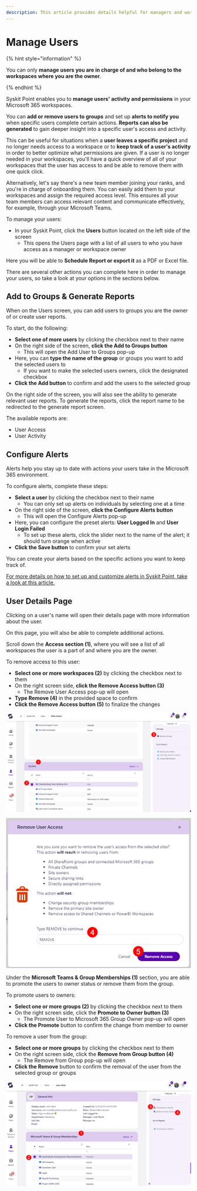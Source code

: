 ```yaml
---
description: This article provides details helpful for managers and workspace owners on how to Manage Users.
---
```


# Manage Users

{% hint style="information" %}

You can only **manage users you are in charge of and who belong to the workspaces where you are the owner**.

{% endhint %}

Syskit Point enables you to **manage users' activity and permissions** in your Microsoft 365 workspaces. 

You can **add or remove users to groups** and set up **alerts to notify you** when specific users complete certain actions. **Reports can also be generated** to gain deeper insight into a specific user's access and activity. 

This can be useful for situations when a **user leaves a specific project** and no longer needs access to a workspace or to **keep track of a user's activity** in order to better optimize what permissions are given. If a user is no longer needed in your workspaces, you'll have a quick overview of all of your workspaces that the user has access to and be able to remove them with one quick click. 

Alternatively, let's say there's a new team member joining your ranks, and you're in charge of onboarding them. You can easily add them to your workspaces and assign the required access level. This ensures all your team members can access relevant content and communicate effectively, for example, through your Microsoft Teams.

To manage your users: 

* In your Syskit Point, click the **Users** button located on the left side of the screen
  * This opens the Users page with a list of all users to who you have access as a manager or workspace owner 

Here you will be able to **Schedule Report or export it** as a PDF or Excel file.

There are several other actions you can complete here in order to manage your users, so take a look at your options in the sections below. 

## Add to Groups & Generate Reports

When on the Users screen, you can add users to groups you are the owner of or create user reports.

To start, do the following: 

  * **Select one of more users** by clicking the checkbox next to their name 
  * On the right side of the screen, **click the Add to Groups button**
    * This will open the Add User to Groups pop-up
  * Here, you can **type the name of the group** or groups you want to add the selected users to  
     * If you want to make the selected users owners, click the designated checkbox
  * **Click the Add button** to confirm and add the users to the selected group

On the right side of the screen, you will also see the ability to generate relevant user reports. To generate the reports, click the report name to be redirected to the generate report screen. 

The available reports are:
  * User Access
  * User Activity 

## Configure Alerts

Alerts help you stay up to date with actions your users take in the Microsoft 365 environment. 

To configure alerts, complete these steps: 

  * **Select a user** by clicking the checkbox next to their name 
     * You can only set up alerts on individuals by selecting one at a time
  * On the right side of the screen, **click the Configure Alerts button**
    * This will open the Configure Alerts pop-up
  * Here, you can configure the preset alerts: **User Logged In** and **User Login Failed**
     * To set up these alerts, click the slider next to the name of the alert; it should turn orange when active
  * **Click the Save button** to confirm your set alerts

You can create your alerts based on the specific actions you want to keep track of. 

[For more details on how to set up and customize alerts in Syskit Point, take a look at this article.](../../setup/configuration/configure/additional/configure-alerts.md) 

## User Details Page

Clicking on a user's name will open their details page with more information about the user. 

On this page, you will also be able to complete additional actions.  

Scroll down the **Access section (1)**, where you will see a list of all workspaces the user is a part of and where you are the owner.

To remove access to this user:

  * **Select one or more workspaces (2)** by clicking the checkbox next to them
  * On the right screen side, **click the Remove Access button (3)**
    * The Remove User Access pop-up will open
  * **Type Remove (4)** in the provided space to confirm
  * **Click the Remove Access button (5)** to finalize the changes

![Remove Acces for User](../../.gitbook/assets/manage-users-remove-access.png)

![Confirm Removal](../../.gitbook/assets/manage-users-remove-access-removal.png)

Under the **Microsoft Teams & Group Memberships (1)** section, you are able to promote the users to owner status or remove them from the group.

To promote users to owners:

  * **Select one or more groups (2)** by clicking the checkbox next to them
  * On the right screen side, click the **Promote to Owner button (3)**
    * The Promote User to Microsoft 365 Group Owner pop-up will open
  * **Click the Promote** button to confirm the change from member to owner

To remove a user from the group:

  * **Select one or more groups** by clicking the checkbox next to them
  * On the right screen side, click the **Remove from Group button (4)**
    * The Remove from Group pop-up will open
  * **Click the Remove** button to confirm the removal of the user from the selected group or groups

![Promote User to Group Owner](../../.gitbook/assets/manage-users-teams-and-groups.png)
